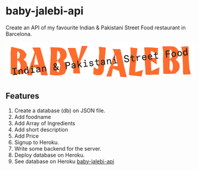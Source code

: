 # baby-jalebi-api
Create an API of my favourite Indian &amp; Pakistani Street Food restaurant in Barcelona.

![Baby Jalebi-Api](https://github.com/dianavile/baby-jalebi-api/blob/main/BabyJalebi.png)

## Features
1. Create a database (db) on JSON file.
2. Add foodname
3. Add Array of Ingredients
4. Add short description
5. Add Price
6. Signup to Heroku.
7. Write some backend for the server.
8. Deploy database on Heroku.
9. See database on Heroku [baby-jalebi-api](https://baby-jalebi-api.herokuapp.com/baby-jalebi)


